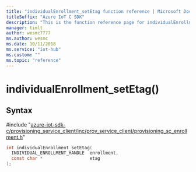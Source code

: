 ```yaml
---                             
title: "individualEnrollment_setEtag function reference | Microsoft Docs" 
titleSuffix: "Azure IoT C SDK"            
description: "This is the function reference page for individualEnrollment_setEtag() in the Azure IoT C SDK. This SDK is used with the Azure IoT Hub and Azure IoT Hub Device Provisioning Service"            
manager: timlt                 
author: wesmc7777              
ms.author: wesmc               
ms.date: 10/11/2018                    
ms.service: "iot-hub"             
ms.custom: ""                
ms.topic: "reference"        
---                            
```


# individualEnrollment_setEtag()

## Syntax

\#include "[azure-iot-sdk-c/provisioning_service_client/inc/prov_service_client/provisioning_sc_enrollment.h](../provisioning-sc-enrollment-h.md)"  
```C
int individualEnrollment_setEtag(
  INDIVIDUAL_ENROLLMENT_HANDLE  enrollment,
  const char *                  etag
);
```

